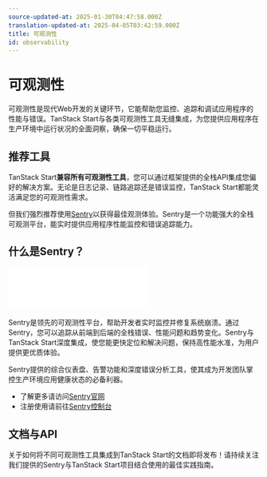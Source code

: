 ```yaml
---
source-updated-at: 2025-01-30T04:47:58.000Z
translation-updated-at: 2025-04-05T03:42:59.000Z
title: 可观测性
id: observability
---
```


# 可观测性

可观测性是现代Web开发的关键环节，它能帮助您监控、追踪和调试应用程序的性能与错误。TanStack Start与各类可观测性工具无缝集成，为您提供应用程序在生产环境中运行状况的全面洞察，确保一切平稳运行。

## 推荐工具

TanStack Start**兼容所有可观测性工具**，您可以通过框架提供的全栈API集成您偏好的解决方案。无论是日志记录、链路追踪还是错误监控，TanStack Start都能灵活满足您的可观测性需求。

但我们强烈推荐使用[Sentry](https://sentry.io?utm_source=tanstack)以获得最佳观测体验。Sentry是一个功能强大的全栈可观测平台，能实时提供应用程序性能监控和错误追踪能力。

## 什么是Sentry？

<a href="https://sentry.io?utm_source=tanstack" alt='Sentry Logo'>
  <picture>
    <source media="(prefers-color-scheme: dark)" srcset="https://raw.githubusercontent.com/tanstack/tanstack.com/main/app/images/sentry-wordmark-light.svg" width="280">
    <source media="(prefers-color-scheme: light)" srcset="https://raw.githubusercontent.com/tanstack/tanstack.com/main/app/images/sentry-wordmark-dark.svg" width="280">
    <img alt="Convex logo" src="https://raw.githubusercontent.com/tanstack/tanstack.com/main/app/images/sentry-wordmark-light.svg" width="280">
  </picture>
</a>

Sentry是领先的可观测性平台，帮助开发者实时监控并修复系统崩溃。通过Sentry，您可以追踪从前端到后端的全栈错误、性能问题和趋势变化。Sentry与TanStack Start深度集成，使您能更快定位和解决问题，保持高性能水准，为用户提供更优质体验。

Sentry提供的综合仪表盘、告警功能和深度错误分析工具，使其成为开发团队掌控生产环境应用健康状态的必备利器。

- 了解更多请访问[Sentry官网](https://sentry.io?utm_source=tanstack)
- 注册使用请前往[Sentry控制台](https://sentry.io/signup?utm_source=tanstack)

## 文档与API

关于如何将不同可观测性工具集成到TanStack Start的文档即将发布！请持续关注我们提供的Sentry与TanStack Start项目结合使用的最佳实践指南。
